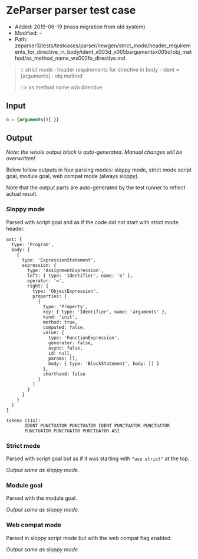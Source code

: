 # ZeParser parser test case

- Added: 2019-06-19 (mass migration from old system)
- Modified: -
- Path: zeparser3/tests/testcases/parser/newgen/strict_mode/header_requirements_for_directive_in_body/ident_x003d_x005bargumentsx005d/obj_method/as_method_name_wx002fo_directive.md

> :: strict mode : header requirements for directive in body : ident = [arguments] : obj method
>
> ::> as method name w/o directive

## Input

`````js
o = {arguments(){ }}
`````

## Output

_Note: the whole output block is auto-generated. Manual changes will be overwritten!_

Below follow outputs in four parsing modes: sloppy mode, strict mode script goal, module goal, web compat mode (always sloppy).

Note that the output parts are auto-generated by the test runner to reflect actual result.

### Sloppy mode

Parsed with script goal and as if the code did not start with strict mode header.

`````
ast: {
  type: 'Program',
  body: [
    {
      type: 'ExpressionStatement',
      expression: {
        type: 'AssignmentExpression',
        left: { type: 'Identifier', name: 'o' },
        operator: '=',
        right: {
          type: 'ObjectExpression',
          properties: [
            {
              type: 'Property',
              key: { type: 'Identifier', name: 'arguments' },
              kind: 'init',
              method: true,
              computed: false,
              value: {
                type: 'FunctionExpression',
                generator: false,
                async: false,
                id: null,
                params: [],
                body: { type: 'BlockStatement', body: [] }
              },
              shorthand: false
            }
          ]
        }
      }
    }
  ]
}

tokens (11x):
       IDENT PUNCTUATOR PUNCTUATOR IDENT PUNCTUATOR PUNCTUATOR
       PUNCTUATOR PUNCTUATOR PUNCTUATOR ASI
`````

### Strict mode

Parsed with script goal but as if it was starting with `"use strict"` at the top.

_Output same as sloppy mode._

### Module goal

Parsed with the module goal.

_Output same as sloppy mode._

### Web compat mode

Parsed in sloppy script mode but with the web compat flag enabled.

_Output same as sloppy mode._
